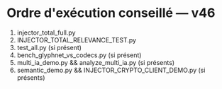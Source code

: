 # Ordre d'exécution conseillé — v46
1) injector_total_full.py
2) INJECTOR_TOTAL_RELEVANCE_TEST.py
3) test_all.py (si présent)
4) bench_glyphnet_vs_codecs.py (si présent)
5) multi_ia_demo.py && analyze_multi_ia.py (si présents)
6) semantic_demo.py && INJECTOR_CRYPTO_CLIENT_DEMO.py (si présents)
